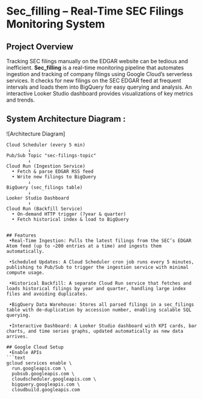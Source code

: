 # Sec_filling – Real-Time SEC Filings Monitoring System

## Project Overview 
Tracking SEC filings manually on the EDGAR website can be tedious and inefficient. **Sec_filling** is a real-time monitoring pipeline that automates ingestion and tracking of company filings using Google Cloud’s serverless services. It checks for new filings on the SEC EDGAR feed at frequent intervals and loads them into BigQuery for easy querying and analysis. An interactive Looker Studio dashboard provides visualizations of key metrics and trends.  

## System Architecture Diagram :
![Architecture Diagram]
```text
Cloud Scheduler (every 5 min)
        ↓
Pub/Sub Topic "sec-filings-topic"
        ↓
Cloud Run (Ingestion Service)
  • Fetch & parse EDGAR RSS feed
  • Write new filings to BigQuery
        ↓
BigQuery (sec_filings table)
        ↓
Looker Studio Dashboard
        ↑
Cloud Run (Backfill Service)
  • On-demand HTTP trigger (?year & quarter)
  • Fetch historical index & load to BigQuery


## Features
 •Real-Time Ingestion: Pulls the latest filings from the SEC’s EDGAR Atom feed (up to ~200 entries at a time) and ingests them automatically.

 •Scheduled Updates: A Cloud Scheduler cron job runs every 5 minutes, publishing to Pub/Sub to trigger the ingestion service with minimal compute usage.

 •Historical Backfill: A separate Cloud Run service that fetches and loads historical filings by year and quarter, handling large index files and avoiding duplicates.

 •BigQuery Data Warehouse: Stores all parsed filings in a sec_filings table with de-duplication by accession number, enabling scalable SQL querying.

 •Interactive Dashboard: A Looker Studio dashboard with KPI cards, bar charts, and time series graphs, updated automatically as new data arrives.

## Google Cloud Setup
 •Enable APIs
```text
gcloud services enable \
  run.googleapis.com \
  pubsub.googleapis.com \
  cloudscheduler.googleapis.com \
  bigquery.googleapis.com \
  cloudbuild.googleapis.com
